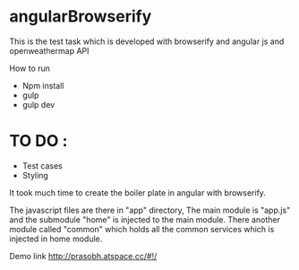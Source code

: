# angularBrowserify

This is the test task which is developed with browserify and angular js and openweathermap API

How to run

* Npm install
* gulp
* gulp dev

# TO DO : 
* Test cases
* Styling

It took much time to create the boiler plate in angular with browserify. 

The javascript files are there in "app" directory, The main module is "app.js" and the submodule "home" is injected to the main module.
There another module called "common" which holds all the common services which is injected in home module.

Demo link http://prasobh.atspace.cc/#!/
